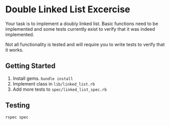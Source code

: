 # Double Linked List Excercise

Your task is to implement a doubly linked list. Basic functions need to be
implemented and some tests currently exist to verify that it was indeed
implemented.

Not all functionality is tested and will require you to write tests to verify
that it works.

## Getting Started

1. Install gems. `bundle install`
2. Implement class in `lib/linked_list.rb`
3. Add more tests to `spec/linked_list_spec.rb`

## Testing

```sh
rspec spec
```
